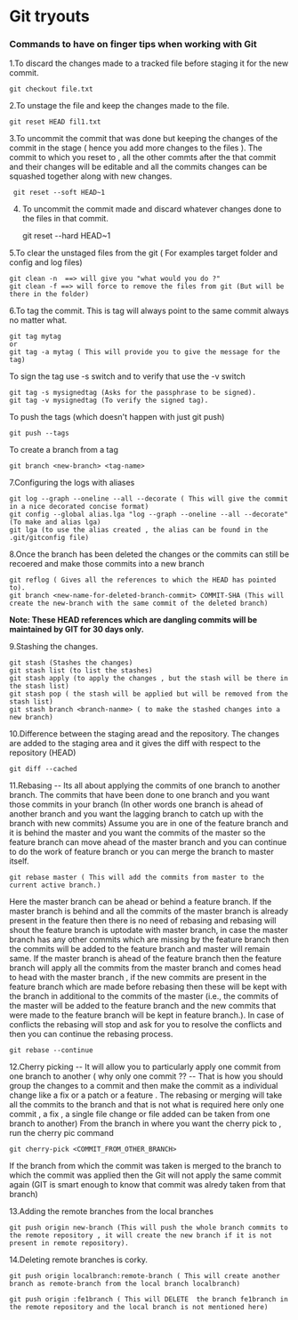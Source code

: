 # Git  tryouts

### Commands to have on finger tips when working with Git

1.To discard the changes made to a tracked file before staging it for the new commit.


	git checkout file.txt
	
2.To unstage the file and keep the changes made to the file.


	git reset HEAD fil1.txt

3.To uncommit the commit that was done but keeping the changes of the commit in the stage ( hence you add more changes to the files ). The commit to which you reset to , all the other commts after the that commit and their changes will be editable and all the commits changes can be squashed together along with new changes.


     git reset --soft HEAD~1
     
4. To uncommit the commit made and discard whatever changes done to the files in that commit.


    git reset --hard HEAD~1
    
5.To clear the unstaged files from the git ( For examples target folder and config and log files)


    git clean -n  ==> will give you "what would you do ?"
    git clean -f ==> will force to remove the files from git (But will be there in the folder)
    
6.To tag the commit. This is tag will always point to the same commit always no matter what.


    git tag mytag
    or
    git tag -a mytag ( This will provide you to give the message for the tag)
	
To sign the tag use -s switch and to verify that use the -v switch

    git tag -s mysignedtag (Asks for the passphrase to be signed).
    git tag -v mysignedtag (To verify the signed tag).
    
To push the tags (which doesn't happen with just git push)

    git push --tags
To create a branch from a tag 

    git branch <new-branch> <tag-name>

7.Configuring the logs with aliases

    git log --graph --oneline --all --decorate ( This will give the commit in a nice decorated concise format)
    git config --global alias.lga "log --graph --oneline --all --decorate" (To make and alias lga)
    git lga (to use the alias created , the alias can be found in the .git/gitconfig file)
    
8.Once the branch has been deleted the changes or the commits can still be recoered and make those commits into a new branch

    git reflog ( Gives all the references to which the HEAD has pointed to).
    git branch <new-name-for-deleted-branch-commit> COMMIT-SHA (This will create the new-branch with the same commit of the deleted branch)
    
**Note: These HEAD references which are dangling commits will be maintained by GIT for 30 days only.**

9.Stashing the changes.

    git stash (Stashes the changes)
    git stash list (to list the stashes)
    git stash apply (to apply the changes , but the stash will be there in the stash list)
    git stash pop ( the stash will be applied but will be removed from the stash list)
    git stash branch <branch-nanme> ( to make the stashed changes into a new branch)
    
10.Difference between the staging aread and the repository. The changes are added to the staging area and it gives the diff with respect to the repository (HEAD)

    git diff --cached
    
11.Rebasing -- Its all about applying the commits of one branch to another branch. The commits that have been done to one branch and you want those commits in your branch (In other words one branch is ahead of another branch and you want the lagging branch to catch up with the branch with new commits) 
Assume you are in one of the feature branch and it is behind the master and you want the commits of the master so the feature branch can move ahead of the master branch and you can continue to do the work of feature branch or you can merge the branch to master itself.

    git rebase master ( This will add the commits from master to the current active branch.)

Here the  master branch can be ahead or behind a feature branch. If the master branch is behind and all the commits of the master branch is already present in the feature then there is no need of rebasing and rebasing will shout the feature branch is uptodate with master branch, in case the master branch has any other commits which are missing by the feature branch then the commits will be added to the feature branch and master will remain same. If the master branch is ahead of the feature branch then the feature branch will apply all the commits from the master branch and comes head to head with the master branch , if the new commits are present in the feature branch which are made before rebasing then these will be kept with the branch in additional to the commits of the master (i.e., the commits of the master will be added to the feature branch and the new commits that were made to the feature branch will be kept in feature branch.).
In case of conflicts the rebasing will stop and ask for you to resolve the conflicts and then you can continue the rebasing process.

    git rebase --continue

12.Cherry picking -- It will allow you to particularly apply one commit from one branch to another ( why only one commit ?? -- That is how you should group the changes to a commit and then make the commit as a individual change like a fix or a patch or a feature . The rebasing or merging will take all the commits to the branch and that is not what is required here only one commit , a fix , a single file change or file added can be taken from one branch to another)
From the branch in where you want the cherry pick to , run the cherry pic command

    git cherry-pick <COMMIT_FROM_OTHER_BRANCH>
    
    
If the branch from which the commit was taken is merged to the branch to which the commit was applied then the Git will not apply the same commit again (GIT is smart enough to know that commit was alredy taken from that branch) 

13.Adding the remote branches from the local branches

    git push origin new-branch (This will push the whole branch commits to the remote repository , it will create the new branch if it is not present in remote repository).
    
14.Deleting remote branches is corky.

    git push origin localbranch:remote-branch ( This will create another branch as remote-branch from the local branch localbranch)
    
    git push origin :fe1branch ( This will DELETE  the branch fe1branch in the remote repository and the local branch is not mentioned here)
    

    
    




